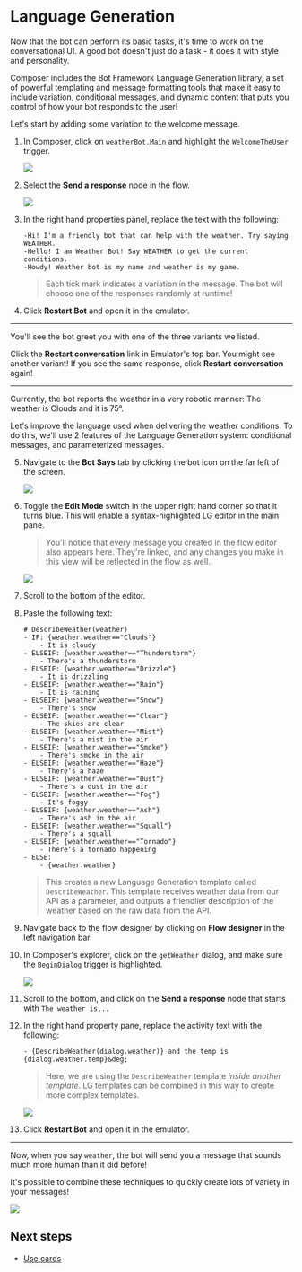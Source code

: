 # Language Generation

Now that the bot can perform its basic tasks, it's time to work on the conversational UI. A good bot doesn't just do a task - it does it with style and personality.

Composer includes the Bot Framework Language Generation library, a set of powerful templating and message formatting tools that make it easy to include variation, conditional messages, and dynamic content that puts you control of how your bot responds to the user!

Let's start by adding some variation to the welcome message.

1. In Composer, click on `weatherBot.Main` and highlight the `WelcomeTheUser` trigger.

   ![](../media/tutorial-weatherbot/05/nav1.png) 

2. Select the **Send a response** node in the flow.

   ![](../media/tutorial-weatherbot/05/lg-1.png)

3. In the right hand properties panel, replace the text with the following:

    ```
    -Hi! I'm a friendly bot that can help with the weather. Try saying WEATHER.
    -Hello! I am Weather Bot! Say WEATHER to get the current conditions.
    -Howdy! Weather bot is my name and weather is my game.
    ```

    > Each tick mark indicates a variation in the message. The bot will choose one of the responses randomly at runtime!

4. Click **Restart Bot** and open it in the emulator.

---

You'll see the bot greet you with one of the three variants we listed. 

Click the **Restart conversation** link in Emulator's top bar. You might see another variant! If you see the same response, click **Restart conversation** again! 

---

Currently, the bot reports the weather in a very robotic manner: The weather is Clouds and it is 75&deg;.

Let's improve the language used when delivering the weather conditions. To do this, we'll use 2 features of the Language Generation system: conditional messages, and parameterized messages.

5. Navigate to the **Bot Says** tab by clicking the bot icon on the far left of the screen.

   ![](../media/tutorial-weatherbot/05/botsays.png)

6. Toggle the **Edit Mode** switch in the upper right hand corner so that it turns blue.  This will enable a syntax-highlighted LG editor in the main pane.

   > You'll notice that every message you created in the flow editor also appears here. They're linked, and any changes you make in this view will be reflected in the flow as well.

   ![](../media/tutorial-weatherbot/05/editmode.png) 

7. Scroll to the bottom of the editor.
8. Paste the following text:
    ```
    # DescribeWeather(weather)
    - IF: {weather.weather=="Clouds"}
        - It is cloudy
    - ELSEIF: {weather.weather=="Thunderstorm"}
        - There's a thunderstorm
    - ELSEIF: {weather.weather=="Drizzle"}
        - It is drizzling
    - ELSEIF: {weather.weather=="Rain"}
        - It is raining
    - ELSEIF: {weather.weather=="Snow"}
        - There's snow
    - ELSEIF: {weather.weather=="Clear"}
        - The skies are clear
    - ELSEIF: {weather.weather=="Mist"}
        - There's a mist in the air
    - ELSEIF: {weather.weather=="Smoke"}
        - There's smoke in the air
    - ELSEIF: {weather.weather=="Haze"}
        - There's a haze
    - ELSEIF: {weather.weather=="Dust"}
        - There's a dust in the air
    - ELSEIF: {weather.weather=="Fog"}
        - It's foggy
    - ELSEIF: {weather.weather=="Ash"}
        - There's ash in the air
    - ELSEIF: {weather.weather=="Squall"}
        - There's a squall
    - ELSEIF: {weather.weather=="Tornado"}
        - There's a tornado happening
    - ELSE:
        - {weather.weather}
    ```

    > This creates a new Language Generation template called `DescribeWeather`. This template receives weather data from our API as a parameter, and outputs a friendlier 
    description of the weather based on the raw data from the API.

9. Navigate back to the flow designer by clicking on **Flow designer** in the left navigation bar.
10. In Composer's explorer, click on the `getWeather` dialog, and make sure the `BeginDialog` trigger is highlighted.

      ![](../media/tutorial-weatherbot/05/nav2.png)

11. Scroll to the bottom, and click on the **Send a response** node that starts with `The weather is...`
13. In the right hand property pane, replace the activity text with the following:

      `- {DescribeWeather(dialog.weather)} and the temp is {dialog.weather.temp}&deg;`

      > Here, we are using the `DescribeWeather` template _inside another template_. LG templates can be combined in this way to create more complex templates.

      ![](../media/tutorial-weatherbot/05/lg-2.png)

14. Click **Restart Bot** and open it in the emulator.

---

Now, when you say `weather`, the bot will send you a message that sounds much more human than it did before!

It's possible to combine these techniques to quickly create lots of variety in your messages!

![](../media/tutorial-weatherbot/05/nice-weather.png)

## Next steps
- [Use cards](./bot-tutorial-cards.md)
